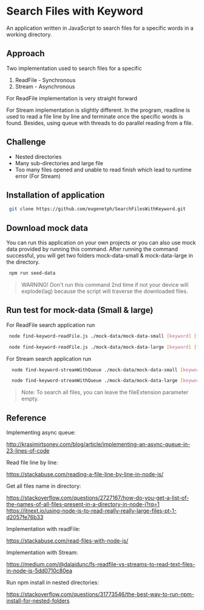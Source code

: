 # Search Files with Keyword

An application written in JavaScript to search files for a specific words in a working directory.

## Approach
Two implementation used to search files for a specific
1. ReadFile - Synchronous
2. Stream   - Asynchronous

For ReadFile implementation is very straight forward

For Stream implementation is slightly different. In the program, readline is used to read a file line by line and terminate once the specific words is found. Besides, using queue with threads to do parallel reading from a file. 

## Challenge
* Nested directories
* Many sub-directories and large file
* Too many files opened and unable to read finish which lead to runtime error (For Stream)

## Installation of application

   ```bash
    git clone https://github.com/eugenetph/SearchFilesWithKeyword.git
   ```
   
## Download mock data
You can run this application on your own projects or you can also use mock data provided by running this command.
After running the command successful, you will get two folders mock-data-small & mock-data-large in the directory.
 
   ```bash
    npm run seed-data
   ```
>  WARNING! Don't run this command 2nd time if not your device will explode(lag) because the script will traverse the downloaded files.

 
 ## Run test for mock-data (Small & large)
 
 For ReadFile search application run
 
   ```bash
    node find-keyword-readFile.js ./mock-data/mock-data-small [keyword] [fileExtension]
   ```
   ```bash
    node find-keyword-readFile.js ./mock-data/mock-data-large [keyword] [fileExtension]
   ```
   
  For Stream search application run
  
  ```bash
    node find-keyword-streamWithQueue ./mock-data/mock-data-small [keyword] [fileExtension]
  ```
  ```bash
    node find-keyword-streamWithQueue ./mock-data/mock-data-large [keyword] [fileExtension]
  ```
  > Note: To search all files, you can leave the fileExtension parameter empty.
  
  
## Reference
Implementing async queue:

http://krasimirtsonev.com/blog/article/implementing-an-async-queue-in-23-lines-of-code

Read file line by line:

https://stackabuse.com/reading-a-file-line-by-line-in-node-js/

Get all files name in directory:

https://stackoverflow.com/questions/2727167/how-do-you-get-a-list-of-the-names-of-all-files-present-in-a-directory-in-node-j?rq=1
https://itnext.io/using-node-js-to-read-really-really-large-files-pt-1-d2057fe76b33

Implementation with readFile:

https://stackabuse.com/read-files-with-node-js/

Implementation with Stream:

https://medium.com/@dalaidunc/fs-readfile-vs-streams-to-read-text-files-in-node-js-5dd0710c80ea

Run npm install in nested directories:

https://stackoverflow.com/questions/31773546/the-best-way-to-run-npm-install-for-nested-folders
  
  
 
